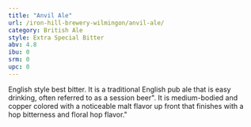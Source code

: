 ```yaml
---
title: "Anvil Ale"
url: /iron-hill-brewery-wilmingon/anvil-ale/
category: British Ale
style: Extra Special Bitter
abv: 4.8
ibu: 0
srm: 0
upc: 0
---
```

English style best bitter. It is a traditional English pub ale that is easy drinking, often referred to as a session beer". It is medium-bodied and copper colored with a noticeable malt flavor up front that finishes with a hop bitterness and floral hop flavor."
